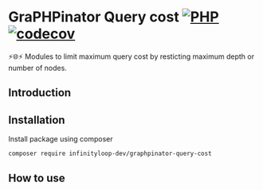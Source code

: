 # GraPHPinator Query cost [![PHP](https://github.com/infinityloop-dev/graphpinator-query-cost/workflows/PHP/badge.svg?branch=master)](https://github.com/infinityloop-dev/graphpinator-query-cost/actions?query=workflow%3APHP) [![codecov](https://codecov.io/gh/infinityloop-dev/graphpinator-query-cost/branch/master/graph/badge.svg)](https://codecov.io/gh/infinityloop-dev/graphpinator-query-cost)

:zap::globe_with_meridians::zap: Modules to limit maximum query cost by resticting maximum depth or number of nodes.

## Introduction



## Installation

Install package using composer

```composer require infinityloop-dev/graphpinator-query-cost```

## How to use

